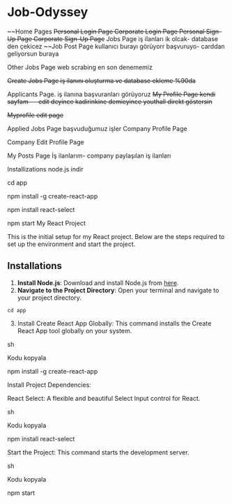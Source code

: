 # Job-Odyssey

~~Home Pages
~~Personal Login Page
Corporate Login Page
Personal Sign-Up Page
Corporate Sign-Up Page~~
Jobs Page
	iş ilanları ik olcak- database den çekicez
~~Job Post Page
	kullanıcı burayı görüyorr başvuruyo- carddan geliyorsun buraya

Other Jobs Page
	web scrabing en son denememiz

~~Create Jobs Page
	iş ilanını oluşturma ve database ekleme %90da~~

Applicants Page.
	iş ilanına başvuranları görüyoruz
~~My Profile Page
	kendi sayfam--- edit deyince kadirinkine demieyince youthall direkt göstersin~~

~~Myprofile edit page~~

Applied Jobs Page
	başvuduğumuz işler
Company Profile Page

Company Edit Profile Page

My Posts Page
	İş ilanlarım- company paylaşılan iş ilanları


Installizations
node.js indir

cd app

npm install -g create-react-app

npm install react-select

npm start
My React Project



This is the initial setup for my React project. Below are the steps required to set up the environment and start the project.



## Installations

1. **Install Node.js**: Download and install Node.js from [here](https://nodejs.org/).
2. **Navigate to the Project Directory**: Open your terminal and navigate to your project directory.
```
cd app
```

3. Install Create React App Globally: This command installs the Create React App tool globally on your system.



sh

Kodu kopyala

npm install -g create-react-app

Install Project Dependencies:



React Select: A flexible and beautiful Select Input control for React.

sh

Kodu kopyala

npm install react-select

Start the Project: This command starts the development server.



sh

Kodu kopyala

npm start
